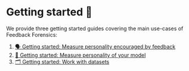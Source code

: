 # Getting started 🚀

We provide three getting started guides covering the main use-cases of Feedback Forensics:

1. [🗣️ Getting started: Measure personality encouraged by feedback](feedback.ipynb)
2. [🤖 Getting started: Measure personality of your model](models.ipynb)
3. [🗂️ Getting started: Work with datasets](datasets.ipynb)